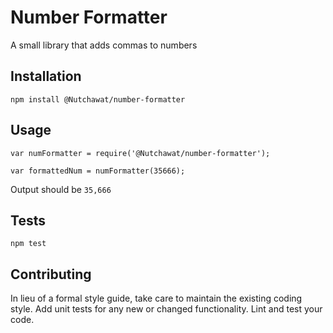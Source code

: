 Number Formatter
=========

A small library that adds commas to numbers

## Installation

  `npm install @Nutchawat/number-formatter`

## Usage

    var numFormatter = require('@Nutchawat/number-formatter');

    var formattedNum = numFormatter(35666);
  
  
  Output should be `35,666`


## Tests

  `npm test`

## Contributing

In lieu of a formal style guide, take care to maintain the existing coding style. Add unit tests for any new or changed functionality. Lint and test your code.